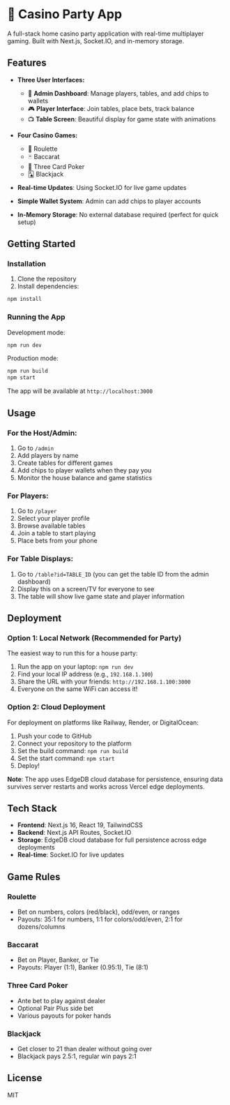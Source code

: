 # 🎰 Casino Party App

A full-stack home casino party application with real-time multiplayer gaming. Built with Next.js, Socket.IO, and in-memory storage.

## Features

- **Three User Interfaces:**
  - 👑 **Admin Dashboard**: Manage players, tables, and add chips to wallets
  - 🎮 **Player Interface**: Join tables, place bets, track balance
  - 📺 **Table Screen**: Beautiful display for game state with animations

- **Four Casino Games:**
  - 🎡 Roulette
  - 🃏 Baccarat
  - 🎴 Three Card Poker
  - 🂡 Blackjack

- **Real-time Updates**: Using Socket.IO for live game updates
- **Simple Wallet System**: Admin can add chips to player accounts
- **In-Memory Storage**: No external database required (perfect for quick setup)

## Getting Started

### Installation

1. Clone the repository
2. Install dependencies:
```bash
npm install
```

### Running the App

Development mode:
```bash
npm run dev
```

Production mode:
```bash
npm run build
npm start
```

The app will be available at `http://localhost:3000`

## Usage

### For the Host/Admin:

1. Go to `/admin`
2. Add players by name
3. Create tables for different games
4. Add chips to player wallets when they pay you
5. Monitor the house balance and game statistics

### For Players:

1. Go to `/player`
2. Select your player profile
3. Browse available tables
4. Join a table to start playing
5. Place bets from your phone

### For Table Displays:

1. Go to `/table?id=TABLE_ID` (you can get the table ID from the admin dashboard)
2. Display this on a screen/TV for everyone to see
3. The table will show live game state and player information

## Deployment

### Option 1: Local Network (Recommended for Party)

The easiest way to run this for a house party:

1. Run the app on your laptop: `npm run dev`
2. Find your local IP address (e.g., `192.168.1.100`)
3. Share the URL with your friends: `http://192.168.1.100:3000`
4. Everyone on the same WiFi can access it!

### Option 2: Cloud Deployment

For deployment on platforms like Railway, Render, or DigitalOcean:

1. Push your code to GitHub
2. Connect your repository to the platform
3. Set the build command: `npm run build`
4. Set the start command: `npm start`
5. Deploy!

**Note**: The app uses EdgeDB cloud database for persistence, ensuring data survives server restarts and works across Vercel edge deployments.

## Tech Stack

- **Frontend**: Next.js 16, React 19, TailwindCSS
- **Backend**: Next.js API Routes, Socket.IO
- **Storage**: EdgeDB cloud database for full persistence across edge deployments
- **Real-time**: Socket.IO for live updates

## Game Rules

### Roulette
- Bet on numbers, colors (red/black), odd/even, or ranges
- Payouts: 35:1 for numbers, 1:1 for colors/odd/even, 2:1 for dozens/columns

### Baccarat
- Bet on Player, Banker, or Tie
- Payouts: Player (1:1), Banker (0.95:1), Tie (8:1)

### Three Card Poker
- Ante bet to play against dealer
- Optional Pair Plus side bet
- Various payouts for poker hands

### Blackjack
- Get closer to 21 than dealer without going over
- Blackjack pays 2.5:1, regular win pays 2:1

## License

MIT
